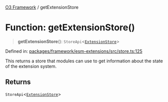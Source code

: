 [O3 Framework](../API.md) / getExtensionStore

# Function: getExtensionStore()

> **getExtensionStore**(): `StoreApi`\<[`ExtensionStore`](../interfaces/ExtensionStore.md)\>

Defined in: [packages/framework/esm-extensions/src/store.ts:125](https://github.com/openmrs/openmrs-esm-core/blob/85cde3ce59cd3d29230c98040a3f53525e808725/packages/framework/esm-extensions/src/store.ts#L125)

This returns a store that modules can use to get information about the
state of the extension system.

## Returns

`StoreApi`\<[`ExtensionStore`](../interfaces/ExtensionStore.md)\>
